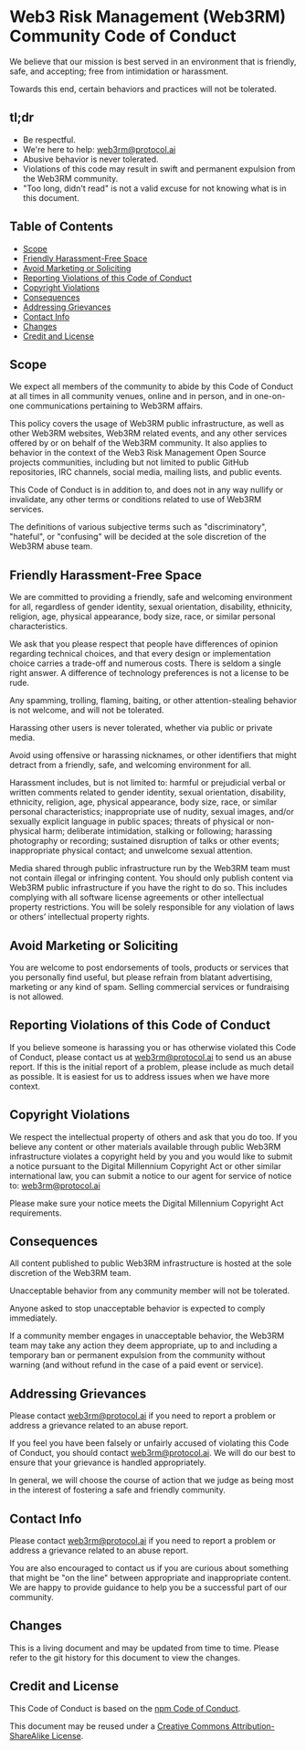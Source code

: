 # Web3 Risk Management (Web3RM) Community Code of Conduct

We believe that our mission is best served in an environment that is friendly,
safe, and accepting; free from intimidation or harassment.

Towards this end, certain behaviors and practices will not be tolerated.

## tl;dr

- Be respectful.
- We're here to help: web3rm@protocol.ai
- Abusive behavior is never tolerated.
- Violations of this code may result in swift and permanent expulsion from the Web3RM community.
- "Too long, didn't read" is not a valid excuse for not knowing what is in this document.

## Table of Contents

- [Scope](#scope)
- [Friendly Harassment-Free Space](#friendly-harassment-free-space)
- [Avoid Marketing or Soliciting](#avoid-marketing-or-soliciting)
- [Reporting Violations of this Code of Conduct](#reporting-violations-of-this-code-of-conduct)
- [Copyright Violations](#copyright-violations)
- [Consequences](#consequences)
- [Addressing Grievances](#addressing-grievances)
- [Contact Info](#contact-info)
- [Changes](#changes)
- [Credit and License](#credit-and-license)

## Scope

We expect all members of the community to abide by this Code of Conduct
at all times in all community venues, online and in person, and in one-on-one
communications pertaining to Web3RM affairs.

This policy covers the usage of Web3RM public infrastructure, as well as other Web3RM websites, Web3RM related events,
and any other services offered by or on behalf of the Web3RM community. It also
applies to behavior in the context of the Web3 Risk Management Open Source projects
communities, including but not limited to public GitHub repositories, IRC
channels, social media, mailing lists, and public events.

This Code of Conduct is in addition to, and does not in any way nullify or
invalidate, any other terms or conditions related to use of Web3RM services.

The definitions of various subjective terms such as "discriminatory",
"hateful", or "confusing" will be decided at the sole discretion of the Web3RM
abuse team.

## Friendly Harassment-Free Space

We are committed to providing a friendly, safe and welcoming environment for
all, regardless of gender identity, sexual orientation, disability, ethnicity,
religion, age, physical appearance, body size, race, or similar personal
characteristics.

We ask that you please respect that people have differences of opinion
regarding technical choices, and that every design or implementation choice
carries a trade-off and numerous costs. There is seldom a single right answer.
A difference of technology preferences is not a license to be rude.

Any spamming, trolling, flaming, baiting, or other attention-stealing
behavior is not welcome, and will not be tolerated.

Harassing other users is never tolerated, whether via public or private media.

Avoid using offensive or harassing nicknames, or other identifiers that might
detract from a friendly, safe, and welcoming environment for all.

Harassment includes, but is not limited to: harmful or prejudicial verbal or
written comments related to gender identity, sexual orientation, disability,
ethnicity, religion, age, physical appearance, body size, race, or similar
personal characteristics; inappropriate use of nudity, sexual images, and/or
sexually explicit language in public spaces; threats of physical or non-
physical harm; deliberate intimidation, stalking or following; harassing
photography or recording; sustained disruption of talks or other events;
inappropriate physical contact; and unwelcome sexual attention.

Media shared through public infrastructure run by the Web3RM team must not
contain illegal or infringing content. You should only publish content via
Web3RM public infrastructure if you have the right to do so. This includes
complying with all software license agreements or other intellectual property
restrictions. You will be solely responsible for any violation of laws or
others’ intellectual property rights.

## Avoid Marketing or Soliciting

You are welcome to post endorsements of tools, products or services that you
personally find useful, but please refrain from blatant advertising, marketing
or any kind of spam. Selling commercial services or fundraising is not allowed.

## Reporting Violations of this Code of Conduct

If you believe someone is harassing you or has otherwise violated this Code of
Conduct, please contact us at web3rm@protocol.ai to send us an abuse report. If
this is the initial report of a problem, please include as much detail as
possible. It is easiest for us to address issues when we have more context.

## Copyright Violations

We respect the intellectual property of others and ask that you do too. If you
believe any content or other materials available through public Web3RM
infrastructure violates a copyright held by you and you would like to submit a
notice pursuant to the Digital Millennium Copyright Act or other similar
international law, you can submit a notice to our agent for service of notice
to: web3rm@protocol.ai

Please make sure your notice meets the Digital Millennium Copyright Act
requirements.

## Consequences

All content published to public Web3RM infrastructure is hosted at the sole
discretion of the Web3RM team.

Unacceptable behavior from any community member will not be tolerated.

Anyone asked to stop unacceptable behavior is expected to comply immediately.

If a community member engages in unacceptable behavior, the Web3RM team
may take any action they deem appropriate, up to and including a temporary ban
or permanent expulsion from the community without warning (and without refund
in the case of a paid event or service).

## Addressing Grievances

Please contact web3rm@protocol.ai if you need to report a problem or address a
grievance related to an abuse report.

If you feel you have been falsely or unfairly accused of violating this Code
of Conduct, you should contact web3rm@protocol.ai. We will do our best to ensure
that your grievance is handled appropriately.

In general, we will choose the course of action that we judge as being most in
the interest of fostering a safe and friendly community.

## Contact Info

Please contact web3rm@protocol.ai if you need to report a problem or address a
grievance related to an abuse report.

You are also encouraged to contact us if you are curious about something that
might be "on the line" between appropriate and inappropriate content. We are
happy to provide guidance to help you be a successful part of our community.

## Changes

This is a living document and may be updated from time to time. Please refer
to the git history for this document to view the changes.

## Credit and License
This Code of Conduct is based on the
[npm Code of Conduct](https://www.npmjs.com/policies/conduct).

This document may be reused under a [Creative Commons Attribution-ShareAlike
License](http://creativecommons.org/licenses/by-sa/4.0/).
